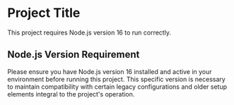 # Project Title

This project requires Node.js version 16 to run correctly.

## Node.js Version Requirement

Please ensure you have Node.js version 16 installed and active in your environment before running this project. This specific version is necessary to maintain compatibility with certain legacy configurations and older setup elements integral to the project's operation.
